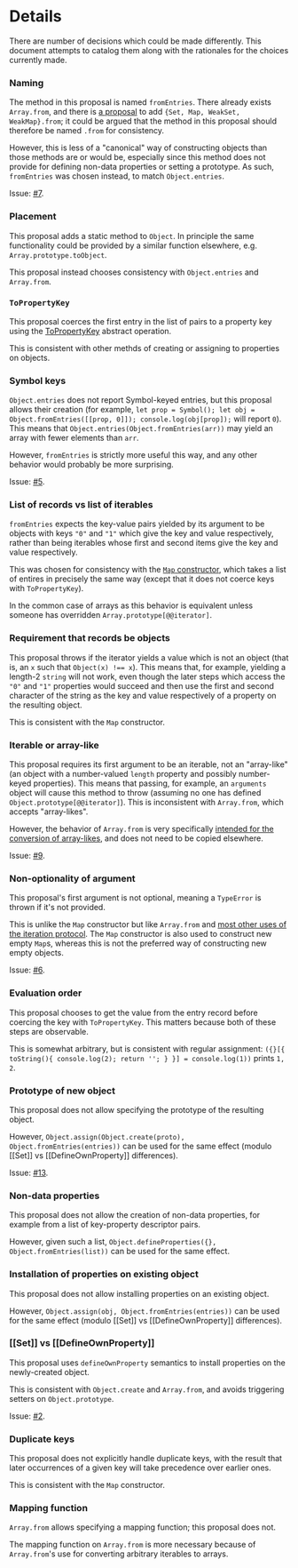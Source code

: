 # Details

There are number of decisions which could be made differently. This document attempts to catalog them along with the rationales for the choices currently made.


### Naming

The method in this proposal is named `fromEntries`. There already exists `Array.from`, and there is [a proposal](https://github.com/tc39/proposal-setmap-offrom) to add `{Set, Map, WeakSet, WeakMap}.from`; it could be argued that the method in this proposal should therefore be named `.from` for consistency.

However, this is less of a "canonical" way of constructing objects than those methods are or would be, especially since this method does not provide for defining non-data properties or setting a prototype. As such, `fromEntries` was chosen instead, to match `Object.entries`.

Issue: [#7](https://github.com/bakkot/object-from-entries/issues/7).


### Placement

This proposal adds a static method to `Object`. In principle the same functionality could be provided by a similar function elsewhere, e.g. `Array.prototype.toObject`.

This proposal instead chooses consistency with `Object.entries` and `Array.from`.


### `ToPropertyKey`

This proposal coerces the first entry in the list of pairs to a property key using the [ToPropertyKey](https://tc39.github.io/ecma262/#sec-topropertykey) abstract operation.

This is consistent with other methds of creating or assigning to properties on objects.


### Symbol keys

`Object.entries` does not report Symbol-keyed entries, but this proposal allows their creation (for example, `let prop = Symbol(); let obj = Object.fromEntries([[prop, 0]]); console.log(obj[prop]);` will report `0`). This means that `Object.entries(Object.fromEntries(arr))` may yield an array with fewer elements than `arr`.

However, `fromEntries` is strictly more useful this way, and any other behavior would probably be more surprising.

Issue: [#5](https://github.com/bakkot/object-from-entries/issues/5).


### List of records vs list of iterables

`fromEntries` expects the key-value pairs yielded by its argument to be objects with keys `"0"` and `"1"` which give the key and value respectively, rather than being iterables whose first and second items give the key and value respectively.

This was chosen for consistency with the [`Map` constructor](https://tc39.github.io/ecma262/#sec-map-iterable), which takes a list of entires in precisely the same way (except that it does not coerce keys with `ToPropertyKey`).

In the common case of arrays as this behavior is equivalent unless someone has overridden `Array.prototype[@@iterator]`.


### Requirement that records be objects

This proposal throws if the iterator yields a value which is not an object (that is, an `x` such that `Object(x) !== x`). This means that, for example, yielding a length-2 `string` will not work, even though the later steps which access the `"0"` and `"1"` properties would succeed and then use the first and second character of the string as the key and value respectively of a property on the resulting object.

This is consistent with the `Map` constructor.


### Iterable or array-like

This proposal requires its first argument to be an iterable, not an "array-like" (an object with a number-valued `length` property and possibly number-keyed properties). This means that passing, for example, an `arguments` object will cause this method to throw (assuming no one has defined `Object.prototype[@@iterator]`). This is inconsistent with `Array.from`, which accepts "array-likes".

However, the behavior of `Array.from` is very specifically [intended for the conversion of array-likes](https://github.com/tc39/proposal-setmap-offrom/issues/3#issue-175135115), and does not need to be copied elsewhere.

Issue: [#9](https://github.com/bakkot/object-from-entries/issues/9).


### Non-optionality of argument

This proposal's first argument is not optional, meaning a `TypeError` is thrown if it's not provided.

This is unlike the `Map` constructor but like `Array.from` and [most other uses of the iteration protocol](https://github.com/tc39/ecma262/pull/1069#issuecomment-360043550). The `Map` constructor is also used to construct new empty `Map`s, whereas this is not the preferred way of constructing new empty objects.

Issue: [#6](https://github.com/bakkot/object-from-entries/issues/6).


### Evaluation order

This proposal chooses to get the value from the entry record before coercing the key with `ToPropertyKey`. This matters because both of these steps are observable.

This is somewhat arbitrary, but is consistent with regular assignment: `({}[{ toString(){ console.log(2); return ''; } }] = console.log(1))` prints `1, 2`.


### Prototype of new object

This proposal does not allow specifying the prototype of the resulting object.

However, `Object.assign(Object.create(proto), Object.fromEntries(entries))` can be used for the same effect (modulo [[Set]] vs [[DefineOwnProperty]] differences).

Issue: [#13](https://github.com/bakkot/object-from-entries/issues/13).


### Non-data properties

This proposal does not allow the creation of non-data properties, for example from a list of key-property descriptor pairs.

However, given such a list, `Object.defineProperties({}, Object.fromEntries(list))` can be used for the same effect.


### Installation of properties on existing object

This proposal does not allow installing properties on an existing object.

However, `Object.assign(obj, Object.fromEntries(entries))` can be used for the same effect (modulo [[Set]] vs [[DefineOwnProperty]] differences).


### [[Set]] vs [[DefineOwnProperty]]

This proposal uses `defineOwnProperty` semantics to install properties on the newly-created object.

This is consistent with `Object.create` and `Array.from`, and avoids triggering setters on `Object.prototype`.

Issue: [#2](https://github.com/bakkot/object-from-entries/issues/2).


### Duplicate keys

This proposal does not explicitly handle duplicate keys, with the result that later occurrences of a given key will take precedence over earlier ones.

This is consistent with the `Map` constructor.


### Mapping function

`Array.from` allows specifying a mapping function; this proposal does not.

The mapping function on `Array.from` is more necessary because of `Array.from`'s use for converting arbitrary iterables to arrays.
